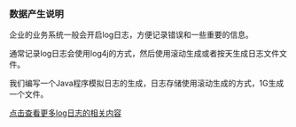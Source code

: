 ### 数据产生说明

企业的业务系统一般会开启log日志，方便记录错误和一些重要的信息。

通常记录log日志会使用log4j的方式，然后使用滚动生成或者按天生成日志文件文件。

我们编写一个Java程序模拟日志的生成，日志存储使用滚动生成的方式，1G生成一个文件。

[点击查看更多log日志的相关内容](http://www.cnblogs.com/Sinte-Beuve/p/5758971.html)

